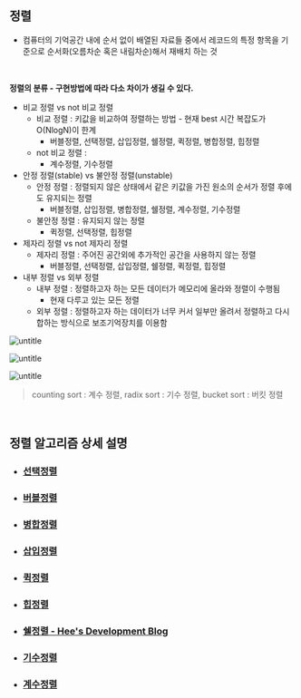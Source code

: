 ## 정렬
- 컴퓨터의 기억공간 내에 순서 없이 배열된 자료들 중에서 레코드의 특정 항목을 기준으로 순서화(오름차순 혹은 내림차순)해서 재배치 하는 것
<br>

**정렬의 분류 - 구현방법에 따라 다소 차이가 생길 수 있다.**
- 비교 정렬 vs not 비교 정렬
    - 비교 정렬 : 키값을 비교하여 정렬하는 방법 - 현재 best 시간 복잡도가 O(NlogN)이 한계
        - 버블정렬, 선택정렬, 삽입정렬, 쉘정렬, 퀵정렬, 병합정렬, 힙정렬
    - not 비교 정렬 : 
        - 계수정렬, 기수정렬
- 안정 정렬(stable) vs 불안정 정렬(unstable)
    - 안정 정렬 : 정렬되지 않은 상태에서 같은 키값을 가진 원소의 순서가 정렬 후에도 유지되는 정렬
        - 버블정렬, 삽입정렬, 병합정렬, 쉘정렬, 계수정렬, 기수정렬
    - 불안정 정렬 : 유지되지 않는 정렬
        - 퀵정렬, 선택정렬, 힙정렬
- 제자리 정렬 vs not 제자리 정렬
    - 제자리 정렬 : 주어진 공간외에 추가적인 공간을 사용하지 않는 정렬
        - 버블정렬, 선택정렬, 삽입정렬, 쉘정렬, 퀵정렬, 힙정렬
- 내부 정렬 vs 외부 정렬
    - 내부 정렬 : 정렬하고자 하는 모든 데이터가 메모리에 올라와 정렬이 수행됨
        - 현재 다루고 있는 모든 정렬
    - 외부 정렬 : 정렬하고자 하는 데이터가 너무 커서 일부만 올려서 정렬하고 다시 합하는 방식으로 보조기억장치를 이용함
    

![untitle](https://s3.ap-south-1.amazonaws.com/afteracademy-server-uploads/comparison-of-sorting-algorithms-compare1-18082c14f960abf3.png)

![untitle](https://s3.ap-south-1.amazonaws.com/afteracademy-server-uploads/comparison-of-sorting-algorithms-compare3-205baca859250562.png)

![untitle](https://s3.ap-south-1.amazonaws.com/afteracademy-server-uploads/comparison-of-sorting-algorithms-compare2-e212ddee4d013f01.png)
> counting sort : 계수 정렬, radix sort : 기수 정렬, bucket sort : 버킷 정렬


<br>

## 정렬 알고리즘 상세 설명

* ### [선택정렬](https://github.com/Tao-Kim/study_cs/blob/master/%EC%95%8C%EA%B3%A0%EB%A6%AC%EC%A6%98/%EC%84%A0%ED%83%9D%20%EC%A0%95%EB%A0%AC(Selection%20Sort).md)
* ### [버블정렬](https://github.com/Tao-Kim/study_cs/blob/master/%EC%95%8C%EA%B3%A0%EB%A6%AC%EC%A6%98/%EA%B1%B0%ED%92%88%20%EC%A0%95%EB%A0%AC(Bubble%20Sort).md)
* ### [병합정렬](https://github.com/Tao-Kim/study_cs/blob/master/%EC%95%8C%EA%B3%A0%EB%A6%AC%EC%A6%98/%EB%B3%91%ED%95%A9%20%EC%A0%95%EB%A0%AC(Merge%20Sort).md)
* ### [삽입정렬](https://github.com/Tao-Kim/study_cs/blob/master/%EC%95%8C%EA%B3%A0%EB%A6%AC%EC%A6%98/%EC%82%BD%EC%9E%85%20%EC%A0%95%EB%A0%AC(Insertion%20Sort).md)
* ### [퀵정렬](https://github.com/Tao-Kim/study_cs/blob/master/%EC%95%8C%EA%B3%A0%EB%A6%AC%EC%A6%98/%ED%80%B5%20%EC%A0%95%EB%A0%AC(Quick%20Sort).md)
* ### [힙정렬](https://github.com/Tao-Kim/study_cs/blob/master/%EC%95%8C%EA%B3%A0%EB%A6%AC%EC%A6%98/%ED%9E%99%20%EC%A0%95%EB%A0%AC(Heap%20Sort).md)
* ### [쉘정렬 - Hee's Development Blog](https://gmlwjd9405.github.io/2018/05/08/algorithm-shell-sort.html)
* ### [기수정렬](https://github.com/Tao-Kim/study_cs/blob/master/%EC%95%8C%EA%B3%A0%EB%A6%AC%EC%A6%98/Sort_Radix.md)
* ### [계수정렬](https://github.com/Tao-Kim/study_cs/blob/master/%EC%95%8C%EA%B3%A0%EB%A6%AC%EC%A6%98/Sort_Counting.md)
